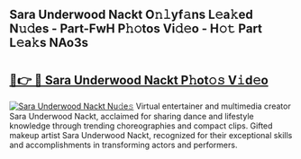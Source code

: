 ## Sara Underwood Nackt O𝚗𝚕yf𝚊ns L𝚎a𝚔ed N𝚞𝚍es - Part-FwH P𝚑𝚘tos Vi𝚍𝚎o - H𝚘𝚝 Part L𝚎a𝚔s NAo3s

# <h2><a href="http://kfe5ff.oniu.top/?m=Sara+Underwood+Nackt">🔗👉 🔴 Sara Underwood Nackt P𝚑ot𝚘𝚜 V𝚒d𝚎o</a></h2>

[![Sara Underwood Nackt Nu𝚍e𝚜](https://i.imgur.com/0qMVB7G.gif)](http://kfe5ff.oniu.top/?m=Sara+Underwood+Nackt)
Virtual entertainer and multimedia creator Sara Underwood Nackt, acclaimed for sharing dance and lifestyle knowledge through trending choreographies and compact clips. Gifted makeup artist Sara Underwood Nackt, recognized for their exceptional skills and accomplishments in transforming actors and performers.  
